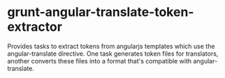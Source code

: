 # grunt-angular-translate-token-extractor
Provides tasks to extract tokens from angularjs templates which use the angular-translate directive.
One task generates token files for translators, another converts these files into a format that's compatible with angular-translate.